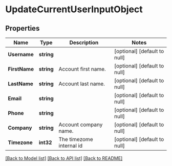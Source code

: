 # UpdateCurrentUserInputObject

## Properties
Name | Type | Description | Notes
------------ | ------------- | ------------- | -------------
**Username** | **string** |  | [optional] [default to null]
**FirstName** | **string** | Account first name. | [optional] [default to null]
**LastName** | **string** | Account last name. | [optional] [default to null]
**Email** | **string** |  | [optional] [default to null]
**Phone** | **string** |  | [optional] [default to null]
**Company** | **string** | Account company name. | [optional] [default to null]
**Timezone** | **int32** | The timezome internal id | [optional] [default to null]

[[Back to Model list]](../README.md#documentation-for-models) [[Back to API list]](../README.md#documentation-for-api-endpoints) [[Back to README]](../README.md)


